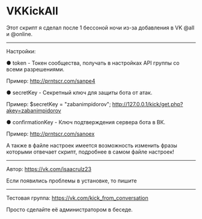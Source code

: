 # VKKickAll

Этот скрипт я сделал после 1 бессоной ночи из-за добавления в VK @all и @online.
____
Настройки:

● token           - Токен сообщества, получать в настройках API группы со всеми разрешениями. 

Пример: http://prntscr.com/sanpe4

● secretKey       - Секретный ключ для защиты бота от атак.

Пример: $secretKey = "zabanimpidorov"; http://127.0.0.1/kick/get.php?akey=zabanimpidorov

● confirmationKey - Ключ подтверждения сервера бота в ВК.

Пример: http://prntscr.com/sanoex

А также в файле настроек имеется возможность изменить фразы которыми отвечает скрипт, подробнее в самом файле настроек!

____

Автор: https://vk.com/isaacrulz23

Если появились проблемы в установке, то пишите
____
Тестовая группа: https://vk.com/kick_from_conversation

Просто сделайте её администратором в беседе.
